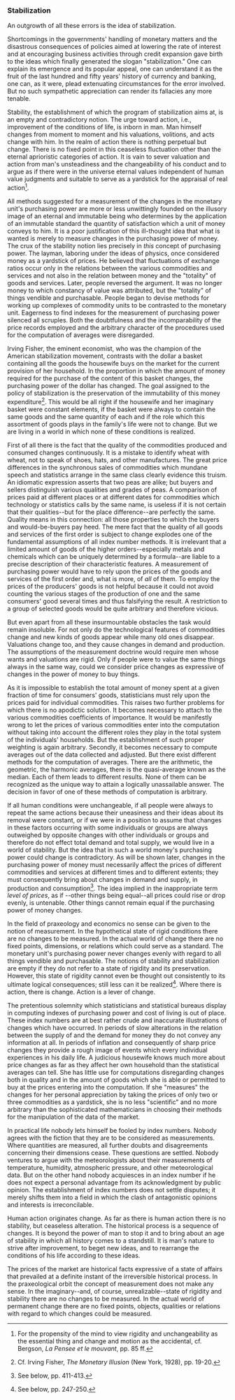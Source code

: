 ### Stabilization

An outgrowth of all these errors is the idea of stabilization.

Shortcomings in the governments' handling of monetary matters and the disastrous consequences of policies aimed at lowering the rate of interest and at encouraging business activities through credit expansion gave birth to the ideas which finally generated the slogan "stabilization." One can explain its emergence and its popular appeal, one can understand it as the fruit of the last hundred and fifty years' history of currency and banking, one can, as it were, plead extenuating circumstances for the error involved. But no such sympathetic appreciation can render its fallacies any more tenable.

Stability, the establishment of which the program of stabilization aims at, is an empty and contradictory notion. The urge toward action, i.e., improvement of the conditions of life, is inborn in man. Man himself changes from moment to moment and his valuations, volitions, and acts change with him. In the realm of action there is nothing perpetual but change. There is no fixed point in this ceaseless fluctuation other than the eternal aprioristic categories of action. It is vain to sever valuation and action from man's unsteadiness and the changeability of his conduct and to argue as if there were in the universe eternal values independent of human value judgments and suitable to serve as a yardstick for the appraisal of real action[^2].

[^2]: For the propensity of the mind to view rigidity and unchangeability as the essential thing and change and motion as the accidental, cf. Bergson, *La Pensee et le mouvant*, pp. 85 ff.

All methods suggested for a measurement of the changes in the monetary unit's purchasing power are more or less unwittingly founded on the illusory image of an eternal and immutable being who determines by the application of an immutable standard the quantity of satisfaction which a unit of money conveys to him. It is a poor justification of this ill-thought idea that what is wanted is merely to measure changes in the purchasing power of money. The crux of the stability notion lies precisely in *this* concept of purchasing power. The layman, laboring under the ideas of physics, once considered money as a yardstick of prices. He believed that fluctuations of exchange ratios occur only in the relations between the various commodities and services and not also in the relation between money and the "totality" of goods and services. Later, people reversed the argument. It was no longer money to which constancy of value was attributed, but the "totality" of things vendible and purchasable. People began to devise methods for working up complexes of commodity units to be contrasted to the monetary unit. Eagerness to find indexes for the measurement of purchasing power silenced all scruples. Both the doubtfulness and the incomparability of the price records employed and the arbitrary character of the procedures used for the computation of averages were disregarded.

Irving Fisher, the eminent economist, who was the champion of the American stabilization movement, contrasts with the dollar a basket containing all the goods the housewife buys on the market for the current provision of her household. In the proportion in which the amount of money required for the purchase of the content of this basket changes, the purchasing power of the dollar has changed. The goal assigned to the policy of stabilization is the preservation of the immutability of this money expenditure[^3]. This would be all right if the housewife and her imaginary basket were constant elements, if the basket were always to contain the same goods and the same quantity of each and if the role which this assortment of goods plays in the family's life were not to change. But we are living in a world in which none of these conditions is realized.

[^3]: Cf. Irving Fisher, *The Monetary Illusion* (New York, 1928), pp. 19-20.

First of all there is the fact that the quality of the commodities produced and consumed changes continuously. It is a mistake to identify wheat with wheat, not to speak of shoes, hats, and other manufactures. The great price differences in the synchronous sales of commodities which mundane speech and statistics arrange in the same class clearly evidence this truism. An idiomatic expression asserts that two peas are alike; but buyers and sellers distinguish various qualities and grades of peas. A comparison of prices paid at different places or at different dates for commodities which technology or statistics calls by the same name, is useless if it is not certain that their qualities--but for the place difference--are perfectly the same. Quality means in this connection: all those properties to which the buyers and would-be-buyers pay heed. The mere fact that the quality of all goods and services of the first order is subject to change explodes one of the fundamental assumptions of all index number methods. It is irrelevant that a limited amount of goods of the higher orders--especially metals and chemicals which can be uniquely determined by a formula--are liable to a precise description of their characteristic features. A measurement of purchasing power would have to rely upon the prices of the goods and services of the first order and, what is more, of *all* of them. To employ the prices of the producers' goods is not helpful because it could not avoid counting the various stages of the production of one and the same consumers' good several times and thus falsifying the result. A restriction to a group of selected goods would be quite arbitrary and therefore vicious.

But even apart from all these insurmountable obstacles the task would remain insoluble. For not only do the technological features of commodities change and new kinds of goods appear while many old ones disappear. Valuations change too, and they cause changes in demand and production. The assumptions of the measurement doctrine would require men whose wants and valuations are rigid. Only if people were to value the same things always in the same way, could we consider price changes as expressive of changes in the power of money to buy things.

As it is impossible to establish the total amount of money spent at a given fraction of time for consumers' goods, statisticians must rely upon the prices paid for individual commodities. This raises two further problems for which there is no apodictic solution. It becomes necessary to attach to the various commodities coefficients of importance. It would be manifestly wrong to let the prices of various commodities enter into the computation without taking into account the different roles they play in the total system of the individuals' households. But the establishment of such proper weighting is again arbitrary. Secondly, it becomes necessary to compute averages out of the data collected and adjusted. But there exist different methods for the computation of averages. There are the arithmetic, the geometric, the harmonic averages, there is the quasi-average known as the median. Each of them leads to different results. None of them can be recognized as the unique way to attain a logically unassailable answer. The decision in favor of one of these methods of computation is arbitrary.

If all human conditions were unchangeable, if all people were always to repeat the same actions because their uneasiness and their ideas about its removal were constant, or if we were in a position to assume that changes in these factors occurring with some individuals or groups are always outweighed by opposite changes with other individuals or groups and therefore do not effect total demand and total supply, we would live in a world of stability. But the idea that in such a world money's purchasing power could change is contradictory. As will be shown later, changes in the purchasing power of money must necessarily affect the prices of different commodities and services at different times and to different extents; they must consequently bring about changes in demand and supply, in production and consumption[^4]. The idea implied in the inappropriate term *level of prices*, as if --other things being equal--all prices could rise or drop evenly, is untenable. Other things cannot remain equal if the purchasing power of money changes.

[^4]: See below, pp. 411-413.

In the field of praxeology and economics no sense can be given to the notion of measurement. In the hypothetical state of rigid conditions there are no changes to be measured. In the actual world of change there are no fixed points, dimensions, or relations which could serve as a standard. The monetary unit's purchasing power never changes evenly with regard to all things vendible and purchasable. The notions of stability and stabilization are empty if they do not refer to a state of rigidity and its preservation. However, this state of rigidity cannot even be thought out consistently to its ultimate logical consequences; still less can it be realized[^5]. Where there is action, there is change. Action is a lever of change.

[^5]: See below, pp. 247-250.

The pretentious solemnity which statisticians and statistical bureaus display in computing indexes of purchasing power and cost of living is out of place. These index numbers are at best rather crude and inaccurate illustrations of changes which have occurred. In periods of slow alterations in the relation between the supply of and the demand for money they do not convey any information at all. In periods of inflation and consequently of sharp price changes they provide a rough image of events which every individual experiences in his daily life. A judicious housewife knows much more about price changes as far as they affect her own household than the statistical averages can tell. She has little use for computations disregarding changes both in quality and in the amount of goods which she is able or permitted to buy at the prices entering into the computation. If she "measures" the changes for her personal appreciation by taking the prices of only two or three commodities as a yardstick, she is no less "scientific" and no more arbitrary than the sophisticated mathematicians in choosing their methods for the manipulation of the data of the market.

In practical life nobody lets himself be fooled by index numbers. Nobody agrees with the fiction that they are to be considered as measurements. Where quantities are measured, all further doubts and disagreements concerning their dimensions cease. These questions are settled. Nobody ventures to argue with the meteorologists about their measurements of temperature, humidity, atmospheric pressure, and other meteorological data. But on the other hand nobody acquiesces in an index number if he does not expect a personal advantage from its acknowledgment by public opinion. The establishment of index numbers does not settle disputes; it merely shifts them into a field in which the clash of antagonistic opinions and interests is irreconcilable.

Human action originates change. As far as there is human action there is no stability, but ceaseless alteration. The historical process is a sequence of changes. It is beyond the power of man to stop it and to bring about an age of stability in which all history comes to a standstill. It is man's nature to strive after improvement, to beget new ideas, and to rearrange the conditions of his life according to these ideas.

The prices of the market are historical facts expressive of a state of affairs that prevailed at a definite instant of the irreversible historical process. In the praxeological orbit the concept of measurement does not make any sense. In the imaginary--and, of course, unrealizable--state of rigidity and stability there are no changes to be measured. In the actual world of permanent change there are no fixed points, objects, qualities or relations with regard to which changes could be measured.
